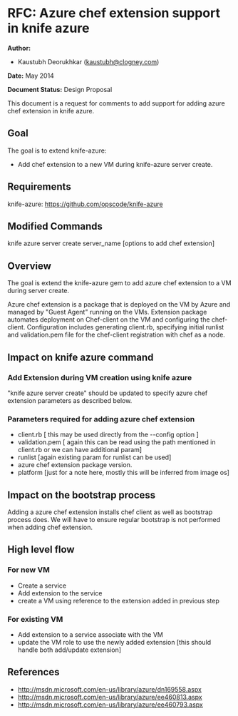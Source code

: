 # RFC: Azure chef extension support in knife azure



**Author:**



- Kaustubh Deorukhkar (kaustubh@clogney.com)



**Date:** May 2014



**Document Status:** Design Proposal



This document is a request for comments to add support for adding azure chef extension in knife azure.



## Goal

The goal is to extend knife-azure:
  - Add chef extension to a new VM during knife-azure server create.

## Requirements

knife-azure: https://github.com/opscode/knife-azure


## Modified Commands

knife azure server create server_name \[options to add chef extension\]



## Overview

The goal is extend the knife-azure gem to add azure chef extension to a VM during server create.

Azure chef extension is a package that is deployed on the VM by Azure and managed by "Guest Agent" running on the VMs. Extension package automates deployment on Chef-client on the VM and configuring the chef-client. Configuration includes generating client.rb, specifying initial runlist and validation.pem file for the chef-client registration with chef as a node.

## Impact on knife azure command

### Add Extension during VM creation using knife azure

"knife azure server create" should be updated to specify azure chef extension parameters as described below.


### Parameters required for adding azure chef extension

  - client.rb [ this may be used directly from the --config option ]
  - validation.pem [ again this can be read using the path mentioned in client.rb or we can have additional param]
  - runlist [again existing param for runlist can be used]
  - azure chef extension package version.
  - platform [just for a note here, mostly this will be inferred from image os]

## Impact on the bootstrap process

Adding a azure chef extension installs chef client as well as bootstrap process does. We will have to ensure regular bootstrap is not performed when adding chef extension.

## High level flow

### For new VM
  - Create a service
  - Add extension to the service
  - create a VM using reference to the extension added in previous step

### For existing VM
  - Add extension to a service associate with the VM
  - update the VM role to use the newly added extension [this should handle both add/update extension]

## References
  - http://msdn.microsoft.com/en-us/library/azure/dn169558.aspx
  - http://msdn.microsoft.com/en-us/library/azure/ee460813.aspx
  - http://msdn.microsoft.com/en-us/library/azure/ee460793.aspx
